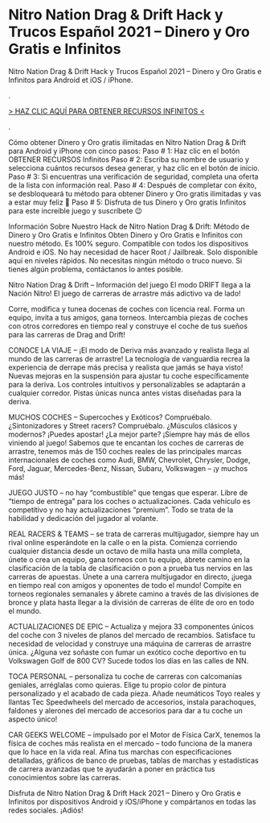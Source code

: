 # Nitro Nation Drag & Drift Hack y Trucos Español 2021 – Dinero y Oro Gratis e Infinitos
Nitro Nation Drag & Drift Hack y Trucos Español 2021 – Dinero y Oro Gratis e Infinitos para Android et iOS / iPhone.

.

[> HAZ CLIC AQUÍ PARA OBTENER RECURSOS INFINITOS <](https://hadesjuegos.com/nitro-nation-drag-drift-hack-y-trucos-espanol-2021-dinero-y-oro-gratis-e-infinitos/)

.
 

Cómo obtener Dinero y Oro gratis ilimitadas en Nitro Nation Drag & Drift para Android y iPhone con cinco pasos:
Paso # 1: Haz clic en el botón OBTENER RECURSOS Infinitos
Paso # 2: Escriba su nombre de usuario y selecciona cuántos recursos desea generar, y haz clic en el botón de inicio.
Paso # 3: Si encuentras una verificación de seguridad, completa una oferta de la lista con información real.
Paso # 4: Después de completar con éxito, se desbloqueará tu método para obtener Dinero y Oro gratis ilimitadas y vas a estar muy feliz 🙂
Paso # 5: Disfruta de tus Dinero y Oro gratis Infinitos para este increíble juego y suscríbete 😉
 

Información Sobre Nuestro Hack de Nitro Nation Drag & Drift: Método de Dinero y Oro Gratis e Infinitos
Obten Dinero y Oro Gratis e Infinitos con nuestro método.
Es 100% seguro.
Compatible con todos los dispositivos Android e iOS.
No hay necesidad de hacer Root / Jailbreak.
Solo disponible aquí en niveles rápidos.
No necesitas ningún método o truco nuevo.
Si tienes algún problema, contáctanos lo antes posible.
 

Nitro Nation Drag & Drift – Información del juego
El modo DRIFT llega a la Nación Nitro! El juego de carreras de arrastre más adictivo va de lado!

Corre, modifica y tunea docenas de coches con licencia real. Forma un equipo, invita a tus amigos, gana torneos. Intercambia piezas de coches con otros corredores en tiempo real y construye el coche de tus sueños para las carreras de Drag and Drift!

CONOCE LA VIAJE – ¡El modo de Deriva más avanzado y realista llega al mundo de las carreras de arrastre!
La tecnología de vanguardia recrea la experiencia de derrape más precisa y realista que jamás se haya visto!
Nuevas mejoras en la suspensión para ajustar tu coche específicamente para la deriva.
Los controles intuitivos y personalizables se adaptarán a cualquier corredor.
Pistas únicas nunca antes vistas diseñadas para la deriva.

MUCHOS COCHES – Supercoches y Exóticos? Compruébalo. ¿Sintonizadores y Street racers? Compruébalo. ¿Músculos clásicos y modernos? ¡Puedes apostar! ¿La mejor parte? ¡Siempre hay más de ellos viniendo al juego!
Sabemos que te encantan los coches de carreras de arrastre, tenemos más de 150 coches reales de las principales marcas internacionales de coches como Audi, BMW, Chevrolet, Chrysler, Dodge, Ford, Jaguar, Mercedes-Benz, Nissan, Subaru, Volkswagen – ¡y muchos más!

JUEGO JUSTO – no hay “combustible” que tengas que esperar. Libre de “tiempo de entrega” para los coches o actualizaciones. Cada vehículo es competitivo y no hay actualizaciones “premium”. Todo se trata de la habilidad y dedicación del jugador al volante.

REAL RACERS & TEAMS – se trata de carreras multijugador, siempre hay un rival online esperándote en la calle o en la pista. Comienza corriendo cualquier distancia desde un octavo de milla hasta una milla completa, únete o crea un equipo, gana torneos con tu equipo, ábrete camino en la clasificación de la tabla de clasificación o pon a prueba tus nervios en las carreras de apuestas.
Únete a una carrera multijugador en directo, ¡juega en tiempo real con amigos y oponentes de todo el mundo! Compite en torneos regionales semanales y ábrete camino a través de las divisiones de bronce y plata hasta llegar a la división de carreras de élite de oro en todo el mundo.

ACTUALIZACIONES DE EPIC – Actualiza y mejora 33 componentes únicos del coche con 3 niveles de planos del mercado de recambios. Satisface tu necesidad de velocidad y construye una máquina de carreras de arrastre única. ¿Alguna vez soñaste con fumar un exótico coche deportivo en tu Volkswagen Golf de 800 CV? Sucede todos los días en las calles de NN.

TOCA PERSONAL – personaliza tu coche de carreras con calcomanías geniales, arréglalas como quieras. Elige tu propio color de pintura personalizado y el acabado de cada pieza. Añade neumáticos Toyo reales y llantas Tec Speedwheels del mercado de accesorios, instala parachoques, faldones y alerones del mercado de accesorios para dar a tu coche un aspecto único!

CAR GEEKS WELCOME – impulsado por el Motor de Física CarX, tenemos la física de coches más realista en el mercado – todo funciona de la manera que lo hace en la vida real. Afina tus marchas con especificaciones detalladas, gráficos de banco de pruebas, tablas de marchas y estadísticas de carrera avanzadas que te ayudarán a poner en práctica tus conocimientos sobre las carreras.

 

Disfruta de Nitro Nation Drag & Drift Hack 2021 – Dinero y Oro Gratis e Infinitos por dispositivos Android y iOS/iPhone y compártanos en todas las redes sociales. ¡Adiós!
